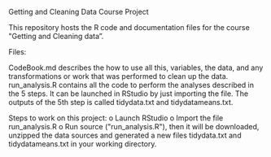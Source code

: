Getting and Cleaning Data Course Project

This repository hosts the R code and documentation files for the course "Getting and Cleaning data”.

Files:

CodeBook.md describes the how to use all this, variables, the data, and any transformations or work that was performed to clean up the data.
run_analysis.R contains all the code to perform the analyses described in the 5 steps. It can be launched in RStudio by just importing the file.
The outputs of the 5th step is called tidydata.txt and tidydatameans.txt.

Steps to work on this project:
  o	Launch RStudio
  o	Import the file run_analysis.R 
  o	Run source ("run_analysis.R"), then it will be downloaded, unzipped the data sources and generated a new files tidydata.txt and tidydatameans.txt in your working directory.
